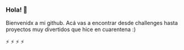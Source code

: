 ### Hola! 👋

Bienvenidx a mi github. Acá vas a encontrar desde challenges hasta proyectos muy divertidos que hice en cuarentena :)

⚡
⚡
⚡
⚡
